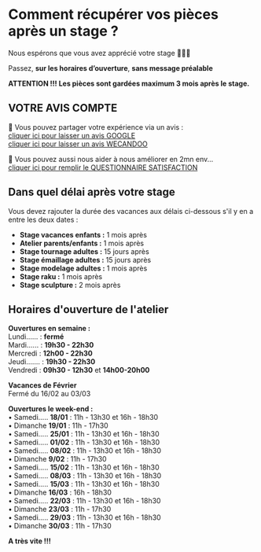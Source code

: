 # Comment récupérer vos pièces après un stage ?

Nous espérons que vous avez apprécié votre stage 🙏🙏🙏   

Passez, **sur les horaires d’ouverture**, **sans message préalable**   

**ATTENTION !!! Les pièces sont gardées maximum 3 mois après le stage.**   



## VOTRE AVIS COMPTE

🙏 Vous pouvez partager votre expérience via un avis :     
[cliquer ici pour laisser un avis GOOGLE](https://g.page/fansdeterre/review?gm)   
[cliquer ici pour laisser un avis WECANDOO](https://wecandoo.fr/atelier/initiation-ceramique-tour-decor-emaillage)  

🙏 Vous pouvez aussi nous aider à nous améliorer en 2mn env...   
[cliquer ici pour remplir le QUESTIONNAIRE SATISFACTION](https://forms.office.com/r/ZMh5YtCtj7)
 
 
## Dans quel délai après votre stage  

Vous devez rajouter la durée des vacances aux délais ci-dessous s'il y en a entre les deux dates :  
- **Stage vacances enfants :** 1 mois après 
- **Atelier parents/enfants :** 1 mois après 
- **Stage tournage adultes :** 15 jours après 
- **Stage émaillage adultes :** 15 jours après 
- **Stage modelage adultes :** 1 mois après 
- **Stage raku :** 1 mois après 
- **Stage sculpture :**  2 mois après  
  

## Horaires d'ouverture de l'atelier      

**Ouvertures en semaine :**   
Lundi...... : **fermé**   
Mardi...... : **19h30 - 22h30**   
Mercredi : **12h00 - 22h30**   
Jeudi....... : **19h30 - 22h30**   
Vendredi : **09h30 - 12h30** et **14h00-20h00**   

**Vacances de Février**   
Fermé du 16/02 au 03/03   

**Ouvertures le week-end :**   
• Samedi..... **18/01** : 11h - 13h30 et 16h - 18h30   
• Dimanche **19/01** : 11h - 17h30   
• Samedi..... **25/01** : 11h - 13h30 et 16h - 18h30   
• Samedi..... **01/02** : 11h - 13h30 et 16h - 18h30   
• Samedi..... **08/02** : 11h - 13h30 et 16h - 18h30   
• Dimanche **9/02** : 11h - 17h30   
• Samedi..... **15/02** : 11h - 13h30 et 16h - 18h30   
• Samedi..... **08/03** : 11h - 13h30 et 16h - 18h30   
• Samedi..... **15/03** : 11h - 13h30 et 16h - 18h30   
• Dimanche **16/03** : 16h - 18h30   
• Samedi..... **22/03** : 11h - 13h30 et 16h - 18h30   
• Dimanche **23/03** : 11h - 17h30   
• Samedi..... **29/03** : 11h - 13h30 et 16h - 18h30   
• Dimanche **30/03** : 11h - 17h30    
  
   
**A très vite !!!**

  

 
 

